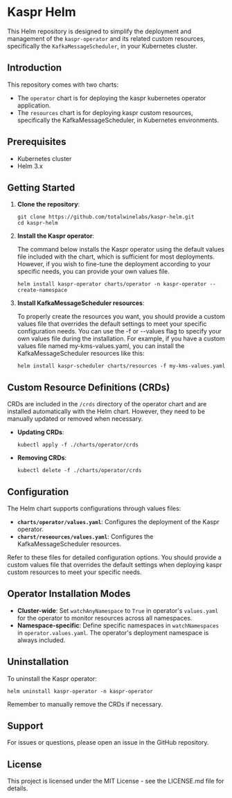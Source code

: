 # Kaspr Helm

This Helm repository is designed to simplify the deployment and management of the `kaspr-operator` and its related custom resources, specifically the `KafkaMessageScheduler`, in your Kubernetes cluster. 

## Introduction

This repository comes with two charts:
- The `operator` chart is for deploying the kaspr kubernetes operator application.
- The `resources` chart is for deploying kaspr custom resources, specifically the KafkaMessageScheduler, in Kubernetes environments.

## Prerequisites

- Kubernetes cluster
- Helm 3.x

## Getting Started

1. **Clone the repository**:
   ```
   git clone https://github.com/totalwinelabs/kaspr-helm.git
   cd kaspr-helm
   ```

2. **Install the Kaspr operator**:

    The command below installs the Kaspr operator using the default values file included with the chart, which is sufficient for most deployments. However, if you wish to fine-tune the deployment according to your specific needs, you can provide your own values file.
   ```
   helm install kaspr-operator charts/operator -n kaspr-operator --create-namespace
   ```

3. **Install KafkaMessageScheduler resources**:

    To properly create the resources you want, you should provide a custom values file that overrides the default settings to meet your specific configuration needs. You can use the -f or --values flag to specify your own values file during the installation. For example, if you have a custom values file named my-kms-values.yaml, you can install the KafkaMessageScheduler resources like this:
   ```
   helm install kaspr-scheduler charts/resources -f my-kms-values.yaml
   ```

## Custom Resource Definitions (CRDs)

CRDs are included in the `/crds` directory of the operator chart and are installed automatically with the Helm chart. However, they need to be manually updated or removed when necessary.

- **Updating CRDs**:
  ```
  kubectl apply -f ./charts/operator/crds
  ```

- **Removing CRDs**:
  ```
  kubectl delete -f ./charts/operator/crds
  ```

## Configuration

The Helm chart supports configurations through values files:

- **`charts/operator/values.yaml`**: Configures the deployment of the Kaspr operator.
- **`charst/reseources/values.yaml`**: Configures the KafkaMessageScheduler resources.

Refer to these files for detailed configuration options. You should provide a custom values file that overrides the default settings when deploying kaspr custom resources to meet your specific needs.

## Operator Installation Modes

- **Cluster-wide**: Set `watchAnyNamespace` to `True` in operator's `values.yaml` for the operator to monitor resources across all namespaces.
- **Namespace-specific**: Define specific namespaces in `watchNamespaces` in `operator.values.yaml`. The operator's deployment namespace is always included.

## Uninstallation

To uninstall the Kaspr operator:

```
helm uninstall kaspr-operator -n kaspr-operator
```

Remember to manually remove the CRDs if necessary.

## Support

For issues or questions, please open an issue in the GitHub repository.

## License

This project is licensed under the MIT License - see the LICENSE.md file for details.
